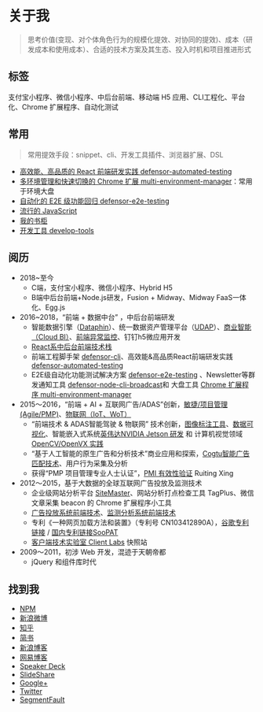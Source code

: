 # 关于我

> 思考价值(变现、对个体角色行为的规模化提效、对协同的提效)、成本（研发成本和使用成本）、合适的技术方案及其生态、投入时机和项目推进形式

## 标签

支付宝小程序、微信小程序、中后台前端、移动端 H5 应用、CLI工程化、平台化、Chrome 扩展程序、自动化测试

## 常用

> 常用提效手段：snippet、cli、开发工具插件、浏览器扩展、DSL

- [高效能、高品质的 React 前端研发实践 defensor-automated-testing](https://github.com/TingGe/defensor-automated-testing)
- [多环境管理和快速切换的 Chrome 扩展 multi-environment-manager](https://github.com/TingGe/multi-environment-manager)：常用于环境大盘
- [自动化的 E2E 级功能回归 defensor-e2e-testing](https://github.com/TingGe/defensor-e2e-testing)
- [流行的 JavaScript](http://tingge.github.io/lab/popular-javascript/index.html)
- [我的书柜](http://tingge.github.io/lab/my-books/index.html)
- [开发工具 develop-tools](https://github.com/TingGe/develop-tools)

## 阅历

- 2018~至今
  - C端，支付宝小程序、微信小程序、Hybrid H5
  - B端中后台前端+Node.js研发，Fusion + Midway、Midway FaaS一体化、Egg.js
- 2016~2018，“前端 + 数据中台” ，中后台前端研发
  - 智能数据引擎（[Dataphin](https://help.aliyun.com/product/87584.html)）、统一数据资产管理平台（[UDAP](https://yq.aliyun.com/download/1025)）、[商业智能（Cloud BI）](http://tingge.github.io/html/cloud-bi.html)、[前端异常监控](https://github.com/TingGe/web-analytics)、钉钉h5微应用开发
  - [React系中后台前端技术栈](http://tingge.github.io/html/js.html)
  - 前端工程脚手架 [defensor-cli](https://github.com/TingGe/defensor-cli)、高效能&高品质React前端研发实践 [defensor-automated-testing](https://github.com/TingGe/defensor-automated-testing)
  - E2E级自动化功能测试解决方案 [defensor-e2e-testing](https://github.com/TingGe/defensor-e2e-testing) 、Newsletter等群发通知工具 [defensor-node-cli-broadcast](https://github.com/TingGe/defensor-node-cli-broadcast)和 大盘工具 [Chrome 扩展程序 multi-environment-manager](https://github.com/TingGe/multi-environment-manager)
- 2015～2016，“前端 + AI + 互联网广告/ADAS”创新，[敏捷/项目管理(Agile/PMP)](敏捷/项目管理(Agile/PMP))、[物联网（IoT、WoT）](http://tingge.github.io/html/iot.html)
  - “前端技术 & ADAS智能驾驶 & 物联网” 技术创新，[图像标注工具](https://github.com/TingGe/calibration-box)、[数据可视化](https://github.com/TingGe/data-visualization)、智能嵌入式系统[英伟达NVIDIA Jetson 研发](https://tingge.github.io/html/iot.html) 和 计算机视觉领域 [OpenCV/OpenVX 实践](https://github.com/TingGe/opencv-sample) 
  - “基于人工智能的原生广告和分析技术”商业应用和探索，[Cogtu智能广告匹配技术](https://new-play.tudou.com/v/596048960.html)、用户行为采集及分析
  - 获得“PMP 项目管理专业人士认证”，[PMI 有效性验证](http://certification.pmi.org/registry.aspx) Ruiting Xing
- 2012～2015，基于大数据的全球互联网广告投放及监测技术
  - 企业级网站分析平台 [SiteMaster](https://site.admaster.com.cn/)、网站分析打点检查工具 TagPlus、微信文章采集 beacon 的 Chrome 扩展程序小工具
  - [广告投放系统前端技术](https://github.com/TingGe/internet-ads)、[监测分析系统前端技术](https://github.com/TingGe/web-analytics)
  - 专利《一种网页加载方法和装置》（专利号 CN103412890A），[谷歌专利链接](https://patents.google.com/patent/CN103412890A/zh) / [国内专利链接SooPAT](http://www.soopat.com/Home/Result?Sort=&View=&Columns=&Valid=&Embed=&Db=&Ids=&FolderIds=&FolderId=&ImportPatentIndex=&Filter=&SearchWord=FMR%3A%28%E9%82%A2%E7%91%9E%E5%BB%B7%29#)
  - [客户端技术实验室 Client Labs](https://clientlabs.github.io/)  快照站
- 2009～2011，初涉 Web 开发，混迹于天朝帝都
  - jQuery 和组件库时代

## 找到我

- [NPM](https://www.npmjs.com/~tingge)
- [新浪微博](http://weibo.com/u/1667946592)
- [知乎](https://www.zhihu.com/people/xing-rui-ting)
- [简书](http://www.jianshu.com/users/18aa7bdaf600/timeline)
- [新浪博客](http://blog.sina.com.cn/tinggebar)
- [网易博客](http://505253293.blog.163.com/)
- [Speaker Deck](https://speakerdeck.com/tingge)
- [SlideShare](http://www.slideshare.net/RuitingXing)
- [Google+](https://plus.google.com/u/0/102081580957836818709/)
- [Twitter](https://twitter.com/Ge168)
- [SegmentFault](https://segmentfault.com/u/tingge)
